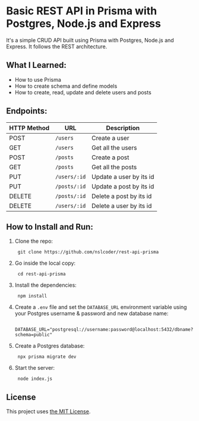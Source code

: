 # Basic REST API in Prisma with Postgres, Node.js and Express 

It's a simple CRUD API built using Prisma with Postgres, Node.js and Express. It follows the REST architecture.

## What I Learned:

- How to use Prisma
- How to create schema and define models
- How to create, read, update and delete users and posts

## Endpoints:

HTTP Method | URL | Description
--- | --- | ---
POST | `/users` | Create a user
GET | `/users` | Get all the users
POST | `/posts` | Create a post
GET | `/posts` | Get all the posts
PUT | `/users/:id` | Update a user by its id
PUT | `/posts/:id` | Update a post by its id
DELETE | `/posts/:id` | Delete a post by its id
DELETE | `/users/:id` | Delete a user by its id

## How to Install and Run:

1. Clone the repo:
	
		git clone https://github.com/nslcoder/rest-api-prisma
	
2. Go inside the local copy:
	
		cd rest-api-prisma
	
3. Install the dependencies:
	
		npm install
	
4. Create a `.env` file and set the `DATABASE_URL` environment variable using  your Postgres username &  password and new database name:
	
		DATABASE_URL="postgresql://username:password@localhost:5432/dbname?schema=public"
	
5. Create a Postgres database:
	
		npx prisma migrate dev
	
6. Start the server:
	
		node index.js
	
## License
This project uses [the MIT License](https://github.com/nslcoder/rest-api-prisma/blob/main/LICENSE.md).	